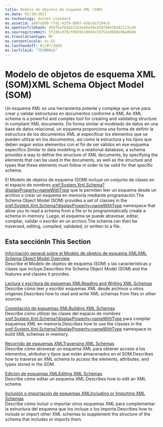 ```yaml
---
title: Modelo de objetos de esquema XML (SOM)
ms.date: 03/30/2017
ms.technology: dotnet-standard
ms.assetid: a897a599-ffd1-43f9-8807-e58c8a7194cd
ms.openlocfilehash: 45bfba7bdab31b3edda59a350788e50182123ce0
ms.sourcegitcommit: 5f236cd78cf09593c8945a7d753e0850e96a0b80
ms.translationtype: MT
ms.contentlocale: es-ES
ms.lasthandoff: 01/07/2020
ms.locfileid: "75709912"
---
```

# <a name="xml-schema-object-model-som"></a><span data-ttu-id="54450-102">Modelo de objetos de esquema XML (SOM)</span><span class="sxs-lookup"><span data-stu-id="54450-102">XML Schema Object Model (SOM)</span></span>
<span data-ttu-id="54450-103">Un esquema XML es una herramienta potente y compleja que sirve para crear y validar estructuras en documentos conforme a XML.</span><span class="sxs-lookup"><span data-stu-id="54450-103">An XML schema is a powerful and complex tool for creating and validating structure in compliant XML documents.</span></span> <span data-ttu-id="54450-104">De forma similar al modelado de datos en una base de datos relacional, un esquema proporciona una forma de definir la estructura de los documentos XML al especificar los elementos que se pueden utilizar en los documentos, así como la estructura y los tipos que deben seguir estos elementos con el fin de ser válidos en ese esquema específico.</span><span class="sxs-lookup"><span data-stu-id="54450-104">Similar to data modeling in a relational database, a schema provides a way to define the structure of XML documents, by specifying the elements that can be used in the documents, as well as the structure and types that these elements must follow in order to be valid for that specific schema.</span></span>  
  
 <span data-ttu-id="54450-105">El Modelo de objetos de esquema (SOM) incluye un conjunto de clases en el espacio de nombres <xref:System.Xml.Schema?displayProperty=nameWithType> que le permiten leer un esquema desde un archivo o crear un esquema en memoria mediante programación.</span><span class="sxs-lookup"><span data-stu-id="54450-105">The Schema Object Model (SOM) provides a set of classes in the <xref:System.Xml.Schema?displayProperty=nameWithType> namespace that allow you to read a schema from a file or to programmatically create a schema in-memory.</span></span> <span data-ttu-id="54450-106">Luego, el esquema se puede atravesar, editar, compilar, validar o escribir en un archivo.</span><span class="sxs-lookup"><span data-stu-id="54450-106">The schema can then be traversed, editing, compiled, validated, or written to a file.</span></span>  
  
## <a name="in-this-section"></a><span data-ttu-id="54450-107">Esta sección</span><span class="sxs-lookup"><span data-stu-id="54450-107">In This Section</span></span>  
 [<span data-ttu-id="54450-108">Información general sobre el Modelo de objetos de esquema XML</span><span class="sxs-lookup"><span data-stu-id="54450-108">XML Schema Object Model Overview</span></span>](../../../../docs/standard/data/xml/xml-schema-object-model-overview.md)  
 <span data-ttu-id="54450-109">Describe el Modelo de objetos de esquema (SOM) y las características y clases que incluye.</span><span class="sxs-lookup"><span data-stu-id="54450-109">Describes the Schema Object Model (SOM) and the features and classes it provides.</span></span>  
  
 [<span data-ttu-id="54450-110">Lectura y escritura de esquemas XML</span><span class="sxs-lookup"><span data-stu-id="54450-110">Reading and Writing XML Schemas</span></span>](../../../../docs/standard/data/xml/reading-and-writing-xml-schemas.md)  
 <span data-ttu-id="54450-111">Describe cómo leer y escribir esquemas XML desde archivos u otros orígenes.</span><span class="sxs-lookup"><span data-stu-id="54450-111">Describes how to read and write XML schemas from files or other sources.</span></span>  
  
 [<span data-ttu-id="54450-112">Compilación de esquemas XML</span><span class="sxs-lookup"><span data-stu-id="54450-112">Building XML Schemas</span></span>](../../../../docs/standard/data/xml/building-xml-schemas.md)  
 <span data-ttu-id="54450-113">Describe cómo utilizar las clases del espacio de nombres <xref:System.Xml.Schema?displayProperty=nameWithType> para compilar esquemas XML en memoria.</span><span class="sxs-lookup"><span data-stu-id="54450-113">Describes how to use the classes in the <xref:System.Xml.Schema?displayProperty=nameWithType> namespace to build XML schemas in-memory.</span></span>  
  
 [<span data-ttu-id="54450-114">Recorrido de esquemas XML</span><span class="sxs-lookup"><span data-stu-id="54450-114">Traversing XML Schemas</span></span>](../../../../docs/standard/data/xml/traversing-xml-schemas.md)  
 <span data-ttu-id="54450-115">Describe cómo atravesar un esquema XML para obtener acceso a los elementos, atributos y tipos que están almacenados en el SOM.</span><span class="sxs-lookup"><span data-stu-id="54450-115">Describes how to traverse an XML schema to access the elements, attributes, and types stored in the SOM.</span></span>  
  
 [<span data-ttu-id="54450-116">Edición de esquemas XML</span><span class="sxs-lookup"><span data-stu-id="54450-116">Editing XML Schemas</span></span>](../../../../docs/standard/data/xml/editing-xml-schemas.md)  
 <span data-ttu-id="54450-117">Describe cómo editar un esquema XML.</span><span class="sxs-lookup"><span data-stu-id="54450-117">Describes how to edit an XML schema.</span></span>  
  
 [<span data-ttu-id="54450-118">Inclusión o importación de esquemas XML</span><span class="sxs-lookup"><span data-stu-id="54450-118">Including or Importing XML Schemas</span></span>](../../../../docs/standard/data/xml/including-or-importing-xml-schemas.md)  
 <span data-ttu-id="54450-119">Describe cómo incluir o importar otros esquemas XML para complementar la estructura del esquema que los incluye o los importa.</span><span class="sxs-lookup"><span data-stu-id="54450-119">Describes how to include or import other XML schemas to supplement the structure of the schema that includes or imports them.</span></span>
